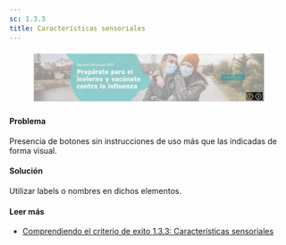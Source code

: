 ```yaml
---
sc: 1.3.3
title: Características sensoriales
---
```


<figure>

![alt text](images/sensoriales.png) 

</figure>

#### Problema

Presencia de botones sin instrucciones de uso más que las indicadas de forma visual.

#### Solución

Utilizar labels o nombres en dichos elementos.

#### Leer más

- [Comprendiendo el criterio de exito 1.3.3: Características sensoriales](https://www.w3.org/WAI/WCAG21/Understanding/sensory-characteristics.html)